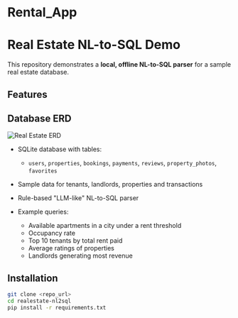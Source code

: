# Rental_App
# Real Estate NL-to-SQL Demo

This repository demonstrates a **local, offline NL-to-SQL parser** for a sample real estate database.

## Features
## Database ERD

![Real Estate ERD](images/ERD_RentalApp.png)


- SQLite database with tables:
  - `users`, `properties`, `bookings`, `payments`, `reviews`, `property_photos`, `favorites`
- Sample data for tenants, landlords, properties and transactions
  
- Rule-based "LLM-like" NL-to-SQL parser
  
- Example queries:
  - Available apartments in a city under a rent threshold
  - Occupancy rate
  - Top 10 tenants by total rent paid
  - Average ratings of properties
  - Landlords generating most revenue

## Installation

```bash
git clone <repo_url>
cd realestate-nl2sql
pip install -r requirements.txt
